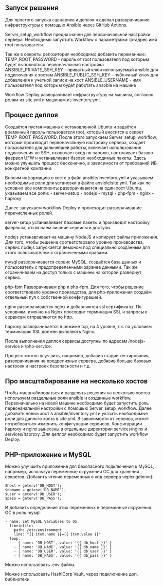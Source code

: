 ## Запуск решения

Для простого запуска сценариев и деплоя я сделал разворачивание инфраструктуры с помощью Ansible через GitHub Actions.

Server_setup_workflow предназначен для первоначальной настройки сервера.
Необходимо запустить Workflow с параметрами:
ip-адрес
имя root пользователя

Так же в секреты репозитория необходимо добавить переменные: 
TEMP_ROOT_PASSWORD - пароль от root пользователя под которым будет выполняться первоначальная настройка
ANSIBLE_PRIVATE_SSH_KEY - приватный ключ используемый ansible для подключения к хостам
ANSIBLE_PUBLIC_SSH_KEY - публичный ключ для добавления к учётной записи на хост
ANSIBLE_USERNAME - имя пользователя под которым будет работать ansoble на машине

Workflow Deploy разворачивает инфраструктуру на машины, согласно ролям из site.yml и машинам из inventory.yml.

## Процесс деплоя

Создаётся пустая машина с установленной Ubuntu и задаётся временный пароль пользователя root, который вносится в секрет TEMP_ROOT_PASSWORD.
После этого запускаем Server_setup_workflow, который производит первоначальную настройку сервера, создаёт пользователя для дальнейшей работы, включает использование подключения по SSH, отключает вход по паролю, настраивает базово фаервол UFW и устанавливает базово необходимые пакеты. Здесь можно улучшать процесс бесконечно, в зависимости от требований ИБ конкретной компании.

Вносим информацию о хосте в файл ansible/inventory.yml и указываем необходимые роли для установки в файле ansible/site.yml.
Так как по условию все компоненты разворачиваются на один хост Ubuntu, указываем все роли:
    - server-setup
    - nodejs
    - mysql
    - php-fpm
    - nginx
    - haproxy

Далее запускаем workflow Deploy и происходит разворачивание перечисленных ролей.

server-setup устанавливает базовые пакеты и производит настройку фаервола, отключаем лишние сервисы и доступы.

nodejs устанавливает на машину NodeJS и копирует файлы приложения. Для того, чтобы решение соответствовало уровню производства, сервис nodejs запускается демоном под специально созданным для этого пользователем с ограниченными правами.

mysql разворачивается сервис MySQL, создаётся база данных и пользователь с предопределёнными заранее данными. Так же ограничиваем на доступ только с машины на которой развёрнут сервис.

php-fpm Разворачиваем php и php-fpm. Для того, чтобы решение соответствовало уровню проиводства, для php-приложения создаём отдельный пул с собственной конфигурацией.

nginx разворачивается nginx и добавляются ssl сертификаты. По условиям, именно на Nginx просходит терминация SSL и запросы к сервисам отправляются по http.

haproxy разворачивается в режиме tcp, на 4 уровне, т.к. по условиям терминацию SSL должен выполнять Nginx.

После выполнения деплоя сервисы доступны по адресам /nodejs-service и /php-service.


Процесс можно улучшить, например, добавив стадии тестирования, разворачивания на предрелизные сервера, добавив больше базовых настроек и настроек безопасности и т.д.


## Про масштабирование на несколько хостов
Чтобы масштабироваться и разделять решения на несколько хостов используем раздельные роли ansible и созданные workflow.
Первоначально на новой машине необходимо будет запустить роль первоначальной настройки с помощью Server_setup_workflow.
Далее добавить новый хост в ansible/inventory.yml и указать необходимые роли для данного хоста в site.yml.
В зависимости от сервиса, может потребоваться изменить конфигурации сервисов.
Конфигурации haproxy и nginx вынесены в отдельные директории services/nginx и services/haproxy.
Для деплоя необходимо будет запустить workflow Deploy.



## PHP-приложение и MySQL

Можно улучшить приложение для безопасного подключения к MySQL, например, используя переменные окружения ОС для хранения секретов. 
Добавить чтение переменных в код сервера через getenv():

```
$host = getenv('DB_HOST');
$dbname = getenv('DB_NAME');
$user = getenv('DB_USER');
$pass = getenv('DB_PASS');
```

И добавить определение этих переменных в переменные окружения ОС в роль mysql:

```
- name: Set MySQL Variables to OS
  lineinfile:
    path: /etc/environment
    line: "{{ item.name }}={{ item.value }}"
  loop:
    - { name: 'DB_HOST', value: '{{ db_host }}' }
    - { name: 'DB_NAME', value: '{{ db_name }}' }
    - { name: 'DB_USER', value: '{{ db_user }}' }
    - { name: 'DB_PASS', value: '{{ db_pass }}' }
```

Можно использовать .env файлы.

Можно использовать HashiCorp Vault, через подключение доп. библиотеки.

